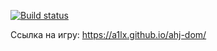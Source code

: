 [![Build status](https://ci.appveyor.com/api/projects/status/loggmkqmku332d57?svg=true)](https://ci.appveyor.com/project/A1lx/ahj-dom)

Ссылка на игру: https://a1lx.github.io/ahj-dom/